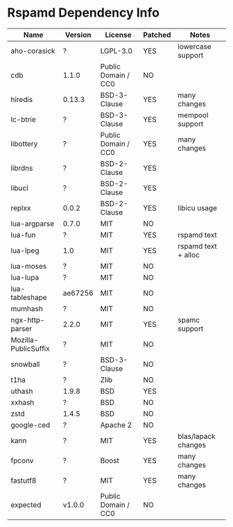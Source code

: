 # Rspamd Dependency Info

| Name          | Version | License             | Patched | Notes              |
| ---           | ---     | ---                 | ---     | ---                |
| aho-corasick  | ?       | LGPL-3.0            | YES     | lowercase support  |
| cdb           | 1.1.0   | Public Domain / CC0 | NO      |                    |
| hiredis       | 0.13.3  | BSD-3-Clause        | YES     | many changes       |
| lc-btrie      | ?       | BSD-3-Clause        | YES     | mempool support    |
| libottery     | ?       | Public Domain / CC0 | YES     | many changes       |
| librdns       | ?       | BSD-2-Clause        | YES     |                    |
| libucl        | ?       | BSD-2-Clause        | YES     |                    |
| replxx        | 0.0.2   | BSD-2-Clause        | YES     | libicu usage       |
| lua-argparse  | 0.7.0   | MIT                 | NO      |                    |
| lua-fun       | ?       | MIT                 | YES     | rspamd text        |
| lua-lpeg      | 1.0     | MIT                 | YES     | rspamd text + alloc|
| lua-moses     | ?       | MIT                 | NO      |                    |
| lua-lupa      | ?       | MIT                 | NO      |                    |
| lua-tableshape | ae67256 | MIT                | NO      |                    |
| mumhash       | ?       | MIT                 | NO      |                    |
| ngx-http-parser | 2.2.0 | MIT                 | YES     | spamc support      |
| Mozilla-PublicSuffix | ? | MIT                | NO      |                    |
| snowball      | ?       | BSD-3-Clause        | NO      |                    |
| t1ha          | ?       | Zlib                | NO      |                    |
| uthash        | 1.9.8   | BSD                 | YES     |                    |
| xxhash        | ?       | BSD                 | NO      |                    |
| zstd          | 1.4.5   | BSD                 | NO      |                    |
| google-ced    |  ?      | Apache 2            | NO      |                    |
| kann          |  ?      | MIT                 | YES     | blas/lapack changes|
| fpconv        | ?       | Boost               | YES     | many changes       |
| fastutf8      | ?       | MIT                 | YES     | many changes       |
| expected      | v1.0.0  | Public Domain / CC0 | NO      |                    |